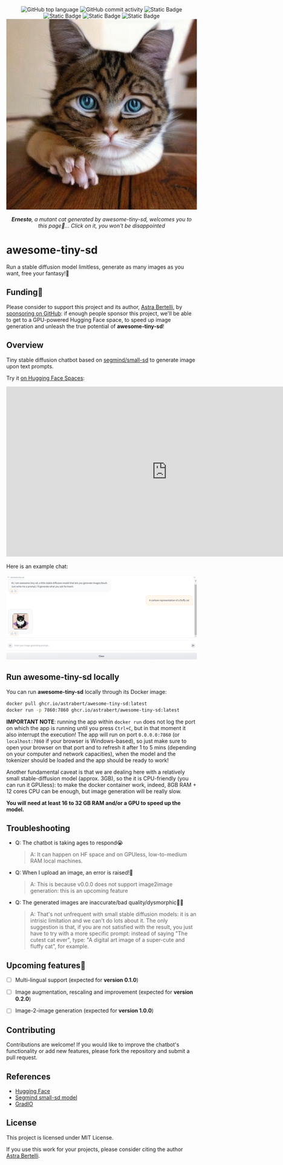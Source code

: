 <div align="center">
    <img src="https://img.shields.io/github/languages/top/AstraBert/awesome-tiny-sd" alt="GitHub top language">
   <img src="https://img.shields.io/github/commit-activity/t/AstraBert/awesome-tiny-sd" alt="GitHub commit activity">
   <img src="https://img.shields.io/badge/awesome_tiny_sd-stable-green" alt="Static Badge">
   <img src="https://img.shields.io/badge/Release-v0.0.0-purple" alt="Static Badge">
   <img src="https://img.shields.io/badge/Docker_image_size-5.98GB-red" alt="Static Badge">
   <img src="https://img.shields.io/badge/Supported_platforms-linux/amd64-brown" alt="Static Badge">
   <div>
        <a href="https://cat-bounce.com/"><img src="./cutest_cat.png"></a>
        <p><i><b>Ernesto</b>, a mutant cat generated by awesome-tiny-sd, welcomes you to this page🤭... Click on it, you won't be disappointed</i></p>
   </div>
</div>

# awesome-tiny-sd

Run a stable diffusion model limitless, generate as many images as you want, free your fantasy!🐠

## Funding🥺

Please consider to support this project and its author, [Astra Bertelli](https://astrabert.vercel.app), by [sponsoring on GitHub](https://github.com/sponsors/AstraBert): if enough people sponsor this project, we'll be able to get to a GPU-powered Hugging Face space, to speed up image generation and unleash the true potential of **awesome-tiny-sd**!


## Overview

Tiny stable diffusion chatbot based on [segmind/small-sd](https://huggingface.co/segmind/small-sd) to generate image upon text prompts.


Try it [on Hugging Face Spaces](https://as-cle-bert-awesome-tiny-sd.hf.space):

<iframe
	src="https://as-cle-bert-awesome-tiny-sd.hf.space"
	frameborder="0"
	width="850"
	height="450"
></iframe>

Here is an example chat:

![example_chat](./fluffy_cat.png)

## Run awesome-tiny-sd locally
You can run **awesome-tiny-sd** locally through its Docker image:

```bash
docker pull ghcr.io/astrabert/awesome-tiny-sd:latest
docker run -p 7860:7860 ghcr.io/astrabert/awesome-tiny-sd:latest
```

**IMPORTANT NOTE**: running the app within `docker run` does not log the port on which the app is running until you press `Ctrl+C`, but in that moment it also interrupt the execution! The app will run on port `0.0.0.0:7860` (or `localhost:7860` if your browser is Windows-based), so just make sure to open your browser on that port and to refresh it after 1 to 5 mins (depending on your computer and network capacities), when the model and the tokenizer should be loaded and the app should be ready to work!

Another fundamental caveat is that we are dealing here with a relatively small stable-diffusion model (approx. 3GB), so the it is CPU-friendly (you can run it GPUless): to make the docker container work, indeed, 8GB RAM + 12 cores CPU can be enough, but image generation will be really slow. 

**You will need at least 16 to 32 GB RAM and/or a GPU to speed up the model.**

## Troubleshooting

* Q: The chatbot is taking ages to respond😭
    > A: It can happen on HF space and on GPUless, low-to-medium RAM local machines.
* Q: When I upload an image, an error is raised!🫠
    > A: This is because v0.0.0 does not support image2image generation: this is an upcoming feature
* Q: The generated images are inaccurate/bad quality/dysmorphic😵‍💫
    > A: That's not unfrequent with small stable diffusion models: it is an intrisic limitation and we can't do lots about it. The only suggestion is that, if you are not satisfied with the result, you just have to try with a more specific prompt: instead of saying "The cutest cat ever", type: "A digital art image of a super-cute and fluffy cat", for example.

## Upcoming features🚀

- [ ] Multi-lingual support (expected for **version 0.1.0**)

- [ ] Image augmentation, rescaling and improvement (expected for **version 0.2.0**)

- [ ] Image-2-image generation (expected for **version 1.0.0**)

## Contributing


Contributions are welcome! If you would like to improve the chatbot's functionality or add new features, please fork the repository and submit a pull request.

## References

- [Hugging Face](https://huggingface.co/)
- [Segmind small-sd model](https://huggingface.co/segmind/small-sd)
- [GradIO](https://www.gradio.app/)

## License

This project is licensed under MIT License.

If you use this work for your projects, please consider citing the author [Astra Bertelli](http://astrabert.vercel.app).
